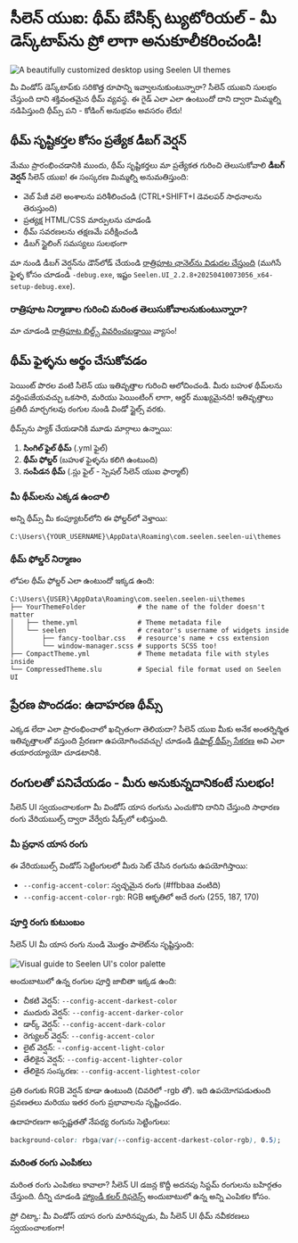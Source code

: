 # సీలెన్ యుఐ: థీమ్ బేసిక్స్ ట్యుటోరియల్ - మీ డెస్క్‌టాప్‌ను ప్రో లాగా అనుకూలీకరించండి!

![A beautifully customized desktop using Seelen UI themes](https://raw.githubusercontent.com/Seelen-Inc/sl-blogs/refs/heads/master/blog/seelen-ui-theme-tutorial/image.png)

మీ విండోస్ డెస్క్‌టాప్‌కు సరికొత్త రూపాన్ని ఇవ్వాలనుకుంటున్నారా? సీలెన్ యుఐని సులభం చేస్తుంది
 దాని శక్తివంతమైన థీమ్ వ్యవస్థ. ఈ గైడ్ ఎలా ఎలా ఉంటుందో దాని ద్వారా మిమ్మల్ని నడిపిస్తుంది
 థీమ్స్ పని - కోడింగ్ అనుభవం అవసరం లేదు!

## థీమ్ సృష్టికర్తల కోసం ప్రత్యేక డీబగ్ వెర్షన్

మేము ప్రారంభించడానికి ముందు, థీమ్ సృష్టికర్తలు మా ప్రత్యేకత గురించి తెలుసుకోవాలి **డీబగ్ వెర్షన్**
సీలెన్ యుఐ! ఈ సంస్కరణ మిమ్మల్ని అనుమతిస్తుంది:

* వెబ్ పేజీ వలె అంశాలను పరిశీలించండి (CTRL+SHIFT+I డెవలపర్ సాధనాలను తెరుస్తుంది)
* ప్రత్యక్ష HTML/CSS మార్పులను చూడండి
* థీమ్ సవరణలను తక్షణమే పరీక్షించండి
* డీబగ్ స్టైలింగ్ సమస్యలు సులభంగా

మా నుండి డీబగ్ వెర్షన్‌ను డౌన్‌లోడ్ చేయండి
[రాత్రిపూట ఛానెల్‌ను విడుదల చేస్తుంది](https://seelen.io/apps/seelen-ui/releases/nightly)
(ముగిసే ఫైళ్ళ కోసం చూడండి `-debug.exe`, ఇష్టం
`Seelen.UI_2.2.8+20250410073056_x64-setup-debug.exe`).

### రాత్రిపూట నిర్మాణాల గురించి మరింత తెలుసుకోవాలనుకుంటున్నారా?

మా చూడండి
[రాత్రిపూట బిల్డ్స్ వివరించబడ్డాయి](https://seelen.io/blog/seelen-ui-nightly) వ్యాసం!

## థీమ్ ఫైళ్ళను అర్థం చేసుకోవడం

పెయింట్ పొరల వంటి సీలెన్ యు ఇతివృత్తాల గురించి ఆలోచించండి. మీరు బహుళ థీమ్‌లను వర్తింపజేయవచ్చు
 ఒకసారి, మరియు పెయింటింగ్ లాగా, ఆర్డర్ ముఖ్యమైనది! ఇతివృత్తాలు ప్రతిదీ మార్చగలవు
 రంగుల నుండి విండో స్టైల్స్ వరకు.

థీమ్స్‌ను ప్యాక్ చేయడానికి మూడు మార్గాలు ఉన్నాయి:

1. **సింగిల్ ఫైల్ థీమ్** (.yml ఫైల్)
2. **థీమ్ ఫోల్డర్** (బహుళ ఫైళ్ళను కలిగి ఉంటుంది)
3. **సంపీడన థీమ్** (.స్లు ఫైల్ - స్పెషల్ సీలెన్ యుఐ ఫార్మాట్)

### మీ థీమ్‌లను ఎక్కడ ఉంచాలి

అన్ని థీమ్స్ మీ కంప్యూటర్‌లోని ఈ ఫోల్డర్‌లో వెళ్తాయి:

```text
C:\Users\{YOUR_USERNAME}\AppData\Roaming\com.seelen.seelen-ui\themes
```

### థీమ్ ఫోల్డర్ నిర్మాణం

లోపల థీమ్ ఫోల్డర్ ఎలా ఉంటుందో ఇక్కడ ఉంది:

```text
C:\Users\{USER}\AppData\Roaming\com.seelen.seelen-ui\themes
├── YourThemeFolder             # the name of the folder doesn't matter
│   ├── theme.yml               # Theme metadata file
│   └── seelen                  # creator's username of widgets inside
│       ├── fancy-toolbar.css   # resource's name + css extension
│       └── window-manager.scss # supports SCSS too!
├── CompactTheme.yml            # Theme metadata file with styles inside
└── CompressedTheme.slu         # Special file format used on Seelen UI
```

## ప్రేరణ పొందడం: ఉదాహరణ థీమ్స్

ఎక్కడ లేదా ఎలా ప్రారంభించాలో ఖచ్చితంగా తెలియదా? సీలెన్ యుఐ మీకు అనేక అంతర్నిర్మిత ఇతివృత్తాలతో వస్తుంది
 ప్రేరణగా ఉపయోగించవచ్చు! చూడండి
[డిఫాల్ట్ థీమ్స్ సేకరణ](https://github.com/eythaann/Seelen-UI/tree/master/static/themes)
అవి ఎలా తయారయ్యాయో చూడటానికి.

## రంగులతో పనిచేయడం - మీరు అనుకున్నదానికంటే సులభం!

సీలెన్ UI స్వయంచాలకంగా మీ విండోస్ యాస రంగును ఎంచుకొని దానిని చేస్తుంది
 సాధారణ రంగు వేరియబుల్స్ ద్వారా వేర్వేరు షేడ్స్‌లో లభిస్తుంది.

### మీ ప్రధాన యాస రంగు

ఈ వేరియబుల్స్ విండోస్ సెట్టింగులలో మీరు సెట్ చేసిన రంగును ఉపయోగిస్తాయి:

* `--config-accent-color`: స్వచ్ఛమైన రంగు (#ffbbaa వంటిది)
* `--config-accent-color-rgb`: RGB ఆకృతిలో అదే రంగు (255, 187, 170)

### పూర్తి రంగు కుటుంబం

సీలెన్ UI మీ యాస రంగు నుండి మొత్తం పాలెట్‌ను సృష్టిస్తుంది:

![Visual guide to Seelen UI's color palette](https://raw.githubusercontent.com/Seelen-Inc/sl-blogs/refs/heads/master/blog/seelen-ui-theme-tutorial/colors.png)

అందుబాటులో ఉన్న రంగుల పూర్తి జాబితా ఇక్కడ ఉంది:

* చీకటి వెర్షన్: `--config-accent-darkest-color`
* ముదురు వెర్షన్: `--config-accent-darker-color`
* డార్క్ వెర్షన్: `--config-accent-dark-color`
* రెగ్యులర్ వెర్షన్: `--config-accent-color`
* లైట్ వెర్షన్: `--config-accent-light-color`
* తేలికైన వెర్షన్: `--config-accent-lighter-color`
* తేలికైన సంస్కరణ: `--config-accent-lightest-color`

ప్రతి రంగుకు RGB వెర్షన్ కూడా ఉంటుంది (చివరిలో -rgb తో). ఇది ఉపయోగపడుతుంది
 ప్రవణతలు మరియు ఇతర రంగు ప్రభావాలను సృష్టించడం.

ఉదాహరణగా అస్పష్టతతో నేపథ్య రంగును సెట్టింగులు:

```css
background-color: rbga(var(--config-accent-darkest-color-rgb), 0.5);
```

### మరింత రంగు ఎంపికలు

మరింత రంగు ఎంపికలు కావాలా? సీలెన్ UI డజన్ల కొద్దీ అదనపు సిస్టమ్ రంగులను బహిర్గతం చేస్తుంది.
 దీన్ని చూడండి
[హ్యాండీ కలర్ రిఫరెన్స్](https://gist.github.com/eythaann/cd9a3cda0206ce23a17f5ea00ec2ba06)
అందుబాటులో ఉన్న అన్ని ఎంపికల కోసం.

ప్రో చిట్కా: మీ విండోస్ యాస రంగు మారినప్పుడు, మీ సీలెన్ UI థీమ్ నవీకరణలు
 స్వయంచాలకంగా!
